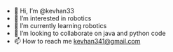 - 👋 Hi, I’m @kevhan33
- 👀 I’m interested in robotics
- 🌱 I’m currently learning robotics
- 💞️ I’m looking to collaborate on java and python code
- 📫 How to reach me kevhan341@gmail.com

<!---
kevhan33/kevhan33 is a ✨ special ✨ repository because its `README.md` (this file) appears on your GitHub profile.
You can click the Preview link to take a look at your changes.
--->
